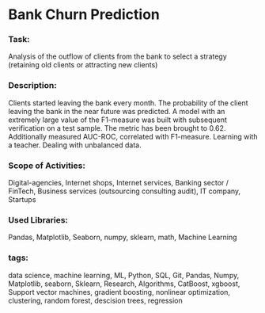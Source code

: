 # Bank Churn Prediction

### Task:
Analysis of the outflow of clients from the bank to select a strategy (retaining old clients or attracting new clients)

### Description:
Clients started leaving the bank every month. The probability of the client leaving the bank in the near future was predicted. A model with an extremely large value of the F1-measure was built with subsequent verification on a test sample. The metric has been brought to 0.62. Additionally measured AUC-ROC, correlated with F1-measure. Learning with a teacher. Dealing with unbalanced data.

### Scope of Activities:
Digital-agencies, Internet shops, Internet services, Banking sector / FinTech, Business services (outsourcing consulting audit), IT company, Startups

### Used Libraries:
Pandas, Matplotlib, Seaborn, numpy, sklearn, math, Machine Learning

### tags:
data science, machine learning, ML, Python, SQL, Git, Pandas, Numpy, Matplotlib, seaborn, Sklearn, Research, Algorithms, CatBoost, xgboost, Support vector machines, gradient boosting, nonlinear optimization, clustering, random forest, descision trees, regression